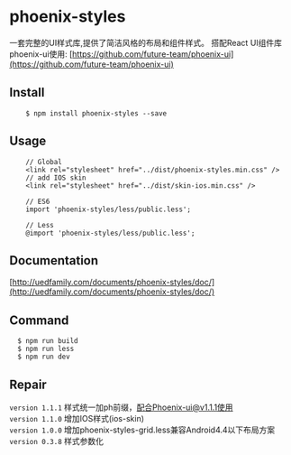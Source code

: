 # phoenix-styles
一套完整的UI样式库,提供了简洁风格的布局和组件样式。
搭配React UI组件库phoenix-ui使用: [https://github.com/future-team/phoenix-ui](https://github.com/future-team/phoenix-ui)

## Install
```
    $ npm install phoenix-styles --save
```

## Usage

```
    // Global
    <link rel="stylesheet" href="../dist/phoenix-styles.min.css" />
    // add IOS skin
    <link rel="stylesheet" href="../dist/skin-ios.min.css" />

    // ES6
    import 'phoenix-styles/less/public.less';

    // Less
    @import 'phoenix-styles/less/public.less';
```

## Documentation

[http://uedfamily.com/documents/phoenix-styles/doc/](http://uedfamily.com/documents/phoenix-styles/doc/)

## Command

```
  $ npm run build
  $ npm run less 
  $ npm run dev
```

## Repair

`version 1.1.1` 样式统一加ph前缀，配合Phoenix-ui@v1.1.1使用 <br/>
`version 1.1.0` 增加IOS样式(ios-skin) <br/>
`version 1.0.0` 增加phoenix-styles-grid.less兼容Android4.4以下布局方案 <br/>
`version 0.3.8` 样式参数化 <br/>